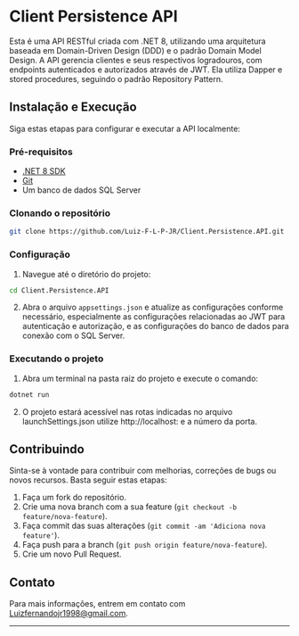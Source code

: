 # Client Persistence API

Esta é uma API RESTful criada com .NET 8, utilizando uma arquitetura baseada em Domain-Driven Design (DDD) e o padrão Domain Model Design. A API gerencia clientes e seus respectivos logradouros, com endpoints autenticados e autorizados através de JWT. Ela utiliza Dapper e stored procedures, seguindo o padrão Repository Pattern.

## Instalação e Execução

Siga estas etapas para configurar e executar a API localmente:

### Pré-requisitos

- [.NET 8 SDK](https://dotnet.microsoft.com/download/dotnet/5.0)
- [Git](https://git-scm.com/)
- Um banco de dados SQL Server

### Clonando o repositório

```bash
git clone https://github.com/Luiz-F-L-P-JR/Client.Persistence.API.git
```

### Configuração

1. Navegue até o diretório do projeto:

```bash
cd Client.Persistence.API
```

2. Abra o arquivo `appsettings.json` e atualize as configurações conforme necessário, especialmente as configurações relacionadas ao JWT para autenticação e autorização, e as configurações do banco de dados para conexão com o SQL Server.

### Executando o projeto

1. Abra um terminal na pasta raiz do projeto e execute o comando:

```bash
dotnet run
```

2. O projeto estará acessível nas rotas indicadas no arquivo launchSettings.json utilize http://localhost: e a número da porta.

## Contribuindo

Sinta-se à vontade para contribuir com melhorias, correções de bugs ou novos recursos. Basta seguir estas etapas:

1. Faça um fork do repositório.
2. Crie uma nova branch com a sua feature (`git checkout -b feature/nova-feature`).
3. Faça commit das suas alterações (`git commit -am 'Adiciona nova feature'`).
4. Faça push para a branch (`git push origin feature/nova-feature`).
5. Crie um novo Pull Request.

## Contato

Para mais informações, entrem em contato com Luizfernandojr1998@gmail.com.

---
